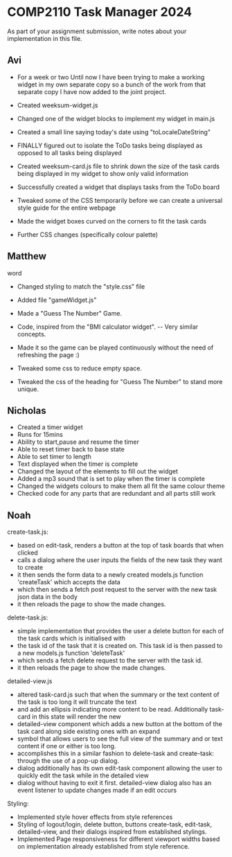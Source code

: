# COMP2110 Task Manager 2024

As part of your assignment submission, write notes about your implementation
in this file.

## Avi
- For a week or two
Until now I have been trying to make a working widget in my own separate copy so a bunch of the work from that separate copy I have now added to the joint project.

- Created weeksum-widget.js
- Changed one of the widget blocks to implement my widget in main.js

- Created a small line saying today's date using "toLocaleDateString"

- FINALLY figured out to isolate the ToDo tasks being displayed as opposed to all tasks being displayed

- Created weeksum-card.js file to shrink down the size of the task cards being displayed in my widget to show only valid information

- Successfully created a widget that displays tasks from the ToDo board

- Tweaked some of the CSS temporarily before we can create a universal style guide for the entire webpage

- Made the widget boxes curved on the corners to fit the task cards

- Further CSS changes (specifically colour palette)

## Matthew
word
- Changed styling to match the "style.css" file

- Added file "gameWidget.js"

- Made a "Guess The Number" Game. 

- Code, inspired from the "BMI calculator widget". -- Very similar concepts. 

- Made it so the game can be played continuously without the need of refreshing the page :)

- Tweaked some css to reduce empty space. 

- Tweaked the css of the heading for "Guess The Number" to stand more unique.

## Nicholas
- Created a timer widget
- Runs for 15mins
- Ability to start,pause and resume the timer
- Able to reset timer back to base state
- Able to set timer to length
- Text displayed when the timer is complete
- Changed the layout of the elements to fill out the widget
- Added a mp3 sound that is set to play when the timer is complete 
- Changed the widgets colours to make them all fit the same colour theme
- Checked code for any parts that are redundant and all parts still work

## Noah
create-task.js:
- based on edit-task, renders a button at the top of task boards that when clicked
- calls a dialog where the user inputs the fields of the new task they want to create
- it then sends the form data to a newly created models.js function 'createTask' which accepts the data
- which then sends a fetch post request to the server with the new task json data in the body
- it then reloads the page to show the made changes.

delete-task.js:
- simple implementation that provides the user a delete button for each of the task cards which is initialised with
- the task id of the task that it is created on. This task id is then passed to a new models.js function 'deleteTask'
- which sends a fetch delete request to the server with the task id.
- it then reloads the page to show the made changes.

detailed-view.js
- altered task-card.js such that when the summary or the text content of the task is too long it will truncate the text
- and add an ellipsis indicating more content to be read. Additionally task-card in this state will render the new
- detailed-view component which adds a new button at the bottom of the task card along side existing ones with an expand
- symbol that allows users to see the full view of the summary and or text content if one or either is too long.
- accomplishes this in a similar fashion to delete-task and create-task: through the use of a pop-up dialog.
- dialog additionally has its own edit-task component allowing the user to quickly edit the task while in the detailed view
- dialog without having to exit it first. detailed-view dialog also has an event listener to update changes made if an edit occurs

Styling:
- Implemented style hover effects from style references
- Styling of logout/login, delete button, buttons create-task, edit-task, detailed-view, and their dialogs inspired from established stylings.
- Implemented Page responsiveness for different viewport widths based on implementation already established from style reference.
